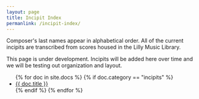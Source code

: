 ```yaml
---
layout: page
title: Incipit Index
permanlink: /incipit-index/
---
```


<div class="toc">
  <p>Composer's last names appear in alphabetical order. All of the current incipits are transcribed from scores housed in the Lilly Music Library.</p>
  <p>This page is under development. Incipits will be added here over time and we will be testing out organization and layout.</p>

<ul>
    {% for doc in site.docs %}
      {% if doc.category == "incipits" %}
        <li class="text-title">
          <a href="{{ site.baseurl }}{{ doc.url }}">
        {{ doc.title }}
              </a>
    </li>
      {% endif %}
    {% endfor %}
</ul>
</div>

